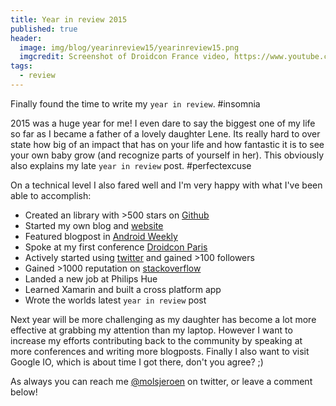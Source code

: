 ```yaml
---
title: Year in review 2015
published: true
header:
  image: img/blog/yearinreview15/yearinreview15.png
  imgcredit: Screenshot of Droidcon France video, https://www.youtube.com/watch?v=chlEInu88vw&t=19s
tags:
  - review
---
```

Finally found the time to write my `year in review`. #insomnia

2015 was a huge year for me! I even dare to say the biggest one of my life so far as I became a father of a lovely daughter Lene. Its really hard to over state how big of an impact that has on your life and how fantastic it is to see your own baby grow (and recognize parts of yourself in her). This obviously also explains my late `year in review` post. #perfectexcuse

On a technical level I also fared well and I'm very happy with what I've been able to accomplish:

- Created an library with >500 stars on  [Github](https://github.com/JeroenMols/LandscapeVideoCamera)
- Started my own blog and [website](http://jeroenmols.com)
- Featured blogpost in [Android Weekly](http://androidweekly.net/issues/issue-165)
- Spoke at my first conference [Droidcon Paris](https://speakerdeck.com/jeroenmols/distributing-to-a-public-or-private-maven-repository)
- Actively started using [twitter](https://twitter.com/molsjeroen) and gained >100 followers
- Gained >1000 reputation on [stackoverflow](https://stackoverflow.com/users/2771851/jmols)
- Landed a new job at Philips Hue
- Learned Xamarin and built a cross platform app
- Wrote the worlds latest `year in review` post

Next year will be more challenging as my daughter has become a lot more effective at grabbing my attention than my laptop. However I want to increase my efforts contributing back to the community by speaking at more conferences and writing more blogposts. Finally I also want to visit Google IO, which is about time I got there, don't you agree? ;)

As always you can reach me [@molsjeroen](https://twitter.com/molsjeroen) on twitter, or leave a comment below!
